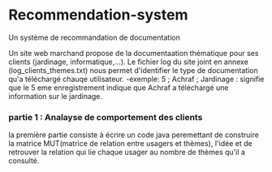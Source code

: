 # Recommendation-system
Un système de recommandation de documentation

Un site web marchand propose de la documentaation thématique pour ses clients (jardinage, informatique,...).
Le fichier log du site joint en annexe (log_clients_themes.txt) nous permet d'identifier le type de documentation
qu'a téléchargé chauqe utilisateur.
-exemple: 5 ; Achraf ; Jardinage : signifie que le 5 eme enregistrement indique que Achraf a téléchargé une information sur le jardinage. 

### partie 1 : Analayse de comportement des clients 

la première partie consiste à écrire un code java peremettant de construire la matrice MUT(matrice de relation entre usagers et thèmes),
l'idée et de retrouver la relation qui lie chaque usager au nombre de thèmes qu'il a consulté.

